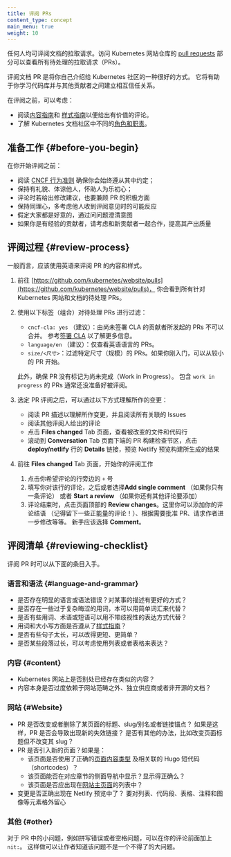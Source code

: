 ```yaml
---
title: 评阅 PRs
content_type: concept
main_menu: true
weight: 10
---
```

<!--
title: Reviewing pull requests
content_type: concept
main_menu: true
weight: 10
-->

<!-- overview -->
<!--
Anyone can review a documentation pull request. Visit the [pull requests](https://github.com/kubernetes/website/pulls) section in the Kubernetes website repository to see open pull requests.

Reviewing documentation pull requests is a
great way to introduce yourself to the Kubernetes community.
It helps you learn the code base and build trust with other contributors.

Before reviewing, it's a good idea to:

- Read the  [content guide](/docs/contribute/style/content-guide/) and
[style guide](/docs/contribute/style/style-guide/) so you can leave informed comments.
- Understand the different [roles and responsibilities](/docs/contribute/participating/#roles-and-responsibilities) in the Kubernetes documentation community.
-->
任何人均可评阅文档的拉取请求。访问 Kubernetes 网站仓库的
[pull requests](https://github.com/kubernetes/website/pulls)
部分可以查看所有待处理的拉取请求（PRs）。

评阅文档 PR 是将你自己介绍给 Kubernetes 社区的一种很好的方式。
它将有助于你学习代码库并与其他贡献者之间建立相互信任关系。

在评阅之前，可以考虑：

- 阅读[内容指南](/zh-cn/docs/contribute/style/content-guide/)和 
  [样式指南](/zh-cn/docs/contribute/style/style-guide/)以便给出有价值的评论。
- 了解 Kubernetes 文档社区中不同的[角色和职责](/zh-cn/docs/contribute/participate/roles-and-responsibilities/)。

<!-- body -->
<!--
## Before you begin

Before you start a review:

- Read the [CNCF Code of Conduct](https://github.com/cncf/foundation/blob/master/code-of-conduct.md) and ensure that you abide by it at all times.
- Be polite, considerate, and helpful.
- Comment on positive aspects of PRs as well as changes.
- Be empathetic and mindful of how your review may be received.
- Assume good intent and ask clarifying questions.
- Experienced contributors, consider pairing with new contributors whose work requires extensive changes.
-->
## 准备工作 {#before-you-begin}

在你开始评阅之前：

- 阅读 [CNCF 行为准则](https://github.com/cncf/foundation/blob/master/code-of-conduct.md)
  确保你会始终遵从其中约定；
- 保持有礼貌、体谅他人，怀助人为乐初心；
- 评论时若给出修改建议，也要兼顾 PR 的积极方面
- 保持同理心，多考虑他人收到评阅意见时的可能反应
- 假定大家都是好意的，通过问问题澄清意图
- 如果你是有经验的贡献者，请考虑和新贡献者一起合作，提高其产出质量

<!--
## Review process

In general, review pull requests for content and style in English.

1.  Go to
    [https://github.com/kubernetes/website/pulls](https://github.com/kubernetes/website/pulls).
    You see a list of every open pull request against the Kubernetes website and
    docs.

2.  Filter the open PRs using one or all of the following labels:
    - `cncf-cla: yes` (Recommended): PRs submitted by contributors who have not signed the CLA cannot be merged. See [Sign the CLA](/docs/contribute/new-content/overview/#sign-the-cla) for more information.
    - `language/en` (Recommended): Filters for english language PRs only.
    - `size/<size>`: filters for PRs of a certain size. If you're new, start with smaller PRs.

    Additionally, ensure the PR isn't marked as a work in progress. PRs using the `work in progress` label are not ready for review yet.
-->
## 评阅过程  {#review-process}

一般而言，应该使用英语来评阅 PR 的内容和样式。

1. 前往 [https://github.com/kubernetes/website/pulls](https://github.com/kubernetes/website/pulls)，
   你会看到所有针对 Kubernetes 网站和文档的待处理 PRs。

2. 使用以下标签（组合）对待处理 PRs 进行过滤：

    - `cncf-cla: yes` （建议）：由尚未签署 CLA 的贡献者所发起的 PRs 不可以合并。
      参考[签署 CLA](/zh-cn/docs/contribute/new-content/overview/#sign-the-cla) 以了解更多信息。
    - `language/en` （建议）：仅查看英语语言的 PRs。
    - `size/<尺寸>`：过滤特定尺寸（规模）的 PRs。如果你刚入门，可以从较小的 PR 开始。

    此外，确保 PR 没有标记为尚未完成（Work in Progress）。
    包含 `work in progress` 的 PRs 通常还没准备好被评阅。

<!--
3.  Once you've selected a PR to review, understand the change by:
    - Reading the PR description to understand the changes made, and read any linked issues
    - Reading any comments by other reviewers
    - Clicking the **Files changed** tab to see the files and lines changed
    - Previewing the changes in the Netlify preview build by scrolling to the PR's build check section at the bottom of the **Conversation** tab and clicking the **deploy/netlify** line's **Details** link.

4.  Go to the **Files changed** tab to start your review.
    1. Click on the `+` symbol  beside the line you want to comment on.
    2. Fill in any comments you have about the line and click either **Add single comment** (if you have only one comment to make) or  **Start a review** (if you have multiple comments to make).
    3. When finished, click **Review changes** at the top of the page. Here, you can add
       add a summary of your review (and leave some positive comments for the contributor!),
      approve the PR, comment or request changes as needed. New contributors should always
      choose **Comment**.
-->
3. 选定 PR 评阅之后，可以通过以下方式理解所作的变更：

   - 阅读 PR 描述以理解所作变更，并且阅读所有关联的 Issues
   - 阅读其他评阅人给出的评论
   - 点击 **Files changed** Tab 页面，查看被改变的文件和代码行
   - 滚动到 **Conversation** Tab 页面下端的 PR 构建检查节区，点击
     **deploy/netlify** 行的 **Details** 链接，预览 Netlify
     预览构建所生成的结果

4. 前往 **Files changed** Tab 页面，开始你的评阅工作

   1. 点击你希望评论的行旁边的 `+` 号
   2. 填写你对该行的评论，之后或者选择**Add single comment** （如果你只有一条评论）
      或者 **Start a review** （如果你还有其他评论要添加）
   3. 评论结束时，点击页面顶部的 **Review changes**。这里你可以添加你的评论结语
      （记得留下一些正能量的评论！）、根据需要批准 PR、请求作者进一步修改等等。
      新手应该选择 **Comment**。

<!--
## Reviewing checklist

When reviewing, use the following as a starting point.

### Language and grammar

- Are there any obvious errors in language or grammar? Is there a better way to phrase something?
- Are there any complicated or archaic words which could be replaced with a simpler word?
- Are there any words, terms or phrases in use which could be replaced with a non-discriminatory alternative?
- Does the word choice and its capitalization follow the [style guide](/docs/contribute/style/style-guide/)?
- Are there long sentences which could be shorter or less complex?
- Are there any long paragraphs which might work better as a list or table?
-->
## 评阅清单  {#reviewing-checklist}

评阅 PR 时可以从下面的条目入手。

### 语言和语法 {#language-and-grammar}

- 是否存在明显的语言或语法错误？对某事的描述有更好的方式？
- 是否存在一些过于复杂晦涩的用词，本可以用简单词汇来代替？
- 是否有些用词、术语或短语可以用不带歧视性的表达方式代替？
- 用词和大小写方面是否遵从了[样式指南](/zh-cn/docs/contribute/style/style-guide/)？
- 是否有些句子太长，可以改得更短、更简单？
- 是否某些段落过长，可以考虑使用列表或者表格来表达？

<!--
### Content

- Does similar content exist elsewhere on the Kubernetes site?
- Does the content excessively link to off-site, individual vendor or non-open source documentation?
-->
### 内容 {#content}

- Kubernetes 网站上是否别处已经存在类似的内容？
- 内容本身是否过度依赖于网站范畴之外、独立供应商或者非开源的文档？

<!--
### Website

- Did this PR change or remove a page title, slug/alias or anchor link? If so, are there broken links as a result of this PR? Is there another option, like changing the page title without changing the slug?
- Does the PR introduce a new page? If so:
  - Is the page using the right [page content type](/docs/contribute/style/page-content-types/) and associated Hugo shortcodes?
  - Does the page appear correctly in the section's side navigation (or at all)?
  - Should the page appear on the [Docs Home](/docs/home/) listing?
- Do the changes show up in the Netlify preview? Be particularly vigilant about lists, code blocks, tables, notes and images.

### Other

For small issues with a PR, like typos or whitespace, prefix your comments with `nit:`.  This lets the author know the issue is non-critical.
-->
### 网站 {#Website}

- PR 是否改变或者删除了某页面的标题、slug/别名或者链接锚点？
  如果是这样，PR 是否会导致出现新的失效链接？
  是否有其他的办法，比如改变页面标题但不改变其 slug？
- PR 是否引入新的页面？如果是：
  - 该页面是否使用了正确的[页面内容类型](/zh-cn/docs/contribute/style/page-content-types/)
    及相关联的 Hugo 短代码（shortcodes）？
  - 该页面能否在对应章节的侧面导航中显示？显示得正确么？
  - 该页面是否应出现在[网站主页面](/zh-cn/docs/home/)的列表中？
- 变更是否正确出现在 Netlify 预览中了？
  要对列表、代码段、表格、注释和图像等元素格外留心

### 其他 {#other}

对于 PR 中的小问题，例如拼写错误或者空格问题，可以在你的评论前面加上 `nit:`。
这样做可以让作者知道该问题不是一个不得了的大问题。

